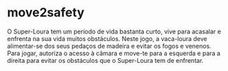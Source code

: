 # move2safety
O Super-Loura tem um período de vida bastanta curto, vive para acasalar e enfrenta na sua vida muitos obstáculos. Neste jogo, a vaca-loura deve alimentar-se dos seus pedaços de madeira e evitar os fogos e venenos. Para jogar, autoriza o acesso à câmara e move-te para a esquerda e para a direita para evitar os obstáculos que o Super-Loura tem de enfrentar.
